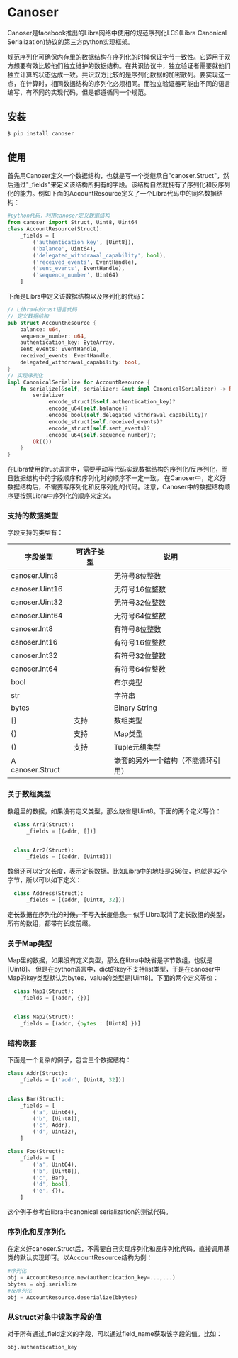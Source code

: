 # Canoser


Canoser是facebook推出的Libra网络中使用的规范序列化LCS(Libra Canonical Serialization)协议的第三方python实现框架。

规范序列化可确保内存里的数据结构在序列化的时候保证字节一致性。它适用于双方想要有效比较他们独立维护的数据结构。在共识协议中，独立验证者需要就他们独立计算的状态达成一致。共识双方比较的是序列化数据的加密散列。要实现这一点，在计算时，相同数据结构的序列化必须相同。而独立验证器可能由不同的语言编写，有不同的实现代码，但是都遵循同一个规范。


## 安装

```sh
$ pip install canoser
```

## 使用

首先用Canoser定义一个数据结构，也就是写一个类继承自"canoser.Struct"，然后通过"_fields"来定义该结构所拥有的字段。该结构自然就拥有了序列化和反序列化的能力。例如下面的AccountResource定义了一个Libra代码中的同名数据结构：
```python
#python代码，利用canoser定义数据结构
from canoser import Struct, Uint8, Uint64
class AccountResource(Struct):
    _fields = [
        ('authentication_key', [Uint8]),
        ('balance', Uint64),
        ('delegated_withdrawal_capability', bool),
        ('received_events', EventHandle),
        ('sent_events', EventHandle),
        ('sequence_number', Uint64)
    ]
```

下面是Libra中定义该数据结构以及序列化的代码：
```rust
// Libra中的rust语言代码
// 定义数据结构
pub struct AccountResource {
    balance: u64,
    sequence_number: u64,
    authentication_key: ByteArray,
    sent_events: EventHandle,
    received_events: EventHandle,
    delegated_withdrawal_capability: bool,
}
// 实现序列化
impl CanonicalSerialize for AccountResource {
    fn serialize(&self, serializer: &mut impl CanonicalSerializer) -> Result<()> {
        serializer
            .encode_struct(&self.authentication_key)?
            .encode_u64(self.balance)?
            .encode_bool(self.delegated_withdrawal_capability)?
            .encode_struct(self.received_events)?
            .encode_struct(self.sent_events)?
            .encode_u64(self.sequence_number)?;
        Ok(())
    }
}
```
在Libra使用的rust语言中，需要手动写代码实现数据结构的序列化/反序列化，而且数据结构中的字段顺序和序列化时的顺序不一定一致。
在Canoser中，定义好数据结构后，不需要写序列化和反序列化的代码。注意，Canoser中的数据结构顺序要按照Libra中序列化的顺序来定义。

### 支持的数据类型

字段支持的类型有：

| 字段类型 | 可选子类型 | 说明 |
| ------ | ------ | ------ |
| canoser.Uint8 |  | 无符号8位整数 |
| canoser.Uint16 |  | 无符号16位整数 |
| canoser.Uint32 |  | 无符号32位整数 |
| canoser.Uint64 |  | 无符号64位整数 |
| canoser.Int8 |  | 有符号8位整数 |
| canoser.Int16 |  | 有符号16位整数 |
| canoser.Int32 |  | 有符号32位整数 |
| canoser.Int64 |  | 有符号64位整数 |
| bool |  | 布尔类型 |
| str |  | 字符串 |
| bytes |  | Binary String |
| [] | 支持 | 数组类型 |
| {} | 支持 |  Map类型 |
| () | 支持 |  Tuple元组类型 |
| A canoser.Struct |  | 嵌套的另外一个结构（不能循环引用） |

### 关于数组类型
数组里的数据，如果没有定义类型，那么缺省是Uint8。下面的两个定义等价：
```python
  class Arr1(Struct):
      _fields = [(addr, [])]


  class Arr2(Struct):
      _fields = [(addr, [Uint8])]

```
数组还可以定义长度，表示定长数据。比如Libra中的地址是256位，也就是32个字节，所以可以如下定义：
```python
  class Address(Struct):
      _fields = [(addr, [Uint8, 32])]
```
~~定长数据在序列化的时候，不写入长度信息。~~
似乎Libra取消了定长数组的类型，所有的数组，都带有长度前缀。


### 关于Map类型
Map里的数据，如果没有定义类型，那么在libra中缺省是字节数组，也就是[Uint8]。
但是在python语言中，dict的key不支持list类型，于是在canoser中Map的key类型默认为bytes，value的类型是[Uint8]。下面的两个定义等价：
```python
  class Map1(Struct):
    _fields = [(addr, {})]


  class Map2(Struct):
    _fields = [(addr, {bytes : [Uint8] })]

```

### 结构嵌套
下面是一个复杂的例子，包含三个数据结构：
```python
class Addr(Struct):
    _fields = [('addr', [Uint8, 32])]


class Bar(Struct):
    _fields = [
        ('a', Uint64),
        ('b', [Uint8]),
        ('c', Addr),
        ('d', Uint32),
    ]

class Foo(Struct):
    _fields = [
        ('a', Uint64),
        ('b', [Uint8]),
        ('c', Bar),
        ('d', bool),
        ('e', {}),
    ]
```
这个例子参考自libra中canonical serialization的测试代码。

### 序列化和反序列化
在定义好canoser.Struct后，不需要自己实现序列化和反序列化代码，直接调用基类的默认实现即可。以AccountResource结构为例：
```python
#序列化
obj = AccountResource.new(authentication_key=...,...)
bbytes = obj.serialize
#反序列化
obj = AccountResource.deserialize(bbytes)
```
### 从Struct对象中读取字段的值
对于所有通过_field定义的字段，可以通过field_name获取该字段的值。比如：

```python
obj.authentication_key
```


